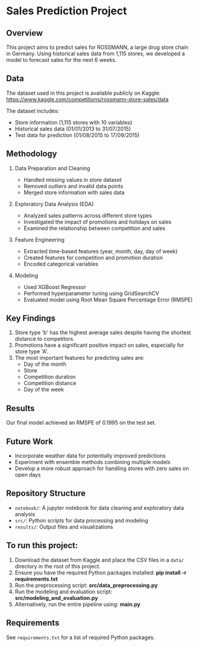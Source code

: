# Sales Prediction Project

## Overview
This project aims to predict sales for ROSSMANN, a large drug store chain in Germany. Using historical sales data from 1,115 stores, we developed a model to forecast sales for the next 6 weeks.

## Data
The dataset used in this project is available publicly on Kaggle: https://www.kaggle.com/competitions/rossmann-store-sales/data

The dataset includes:
- Store information (1,115 stores with 10 variables)
- Historical sales data (01/01/2013 to 31/07/2015)
- Test data for prediction (01/08/2015 to 17/09/2015)

## Methodology
1. Data Preparation and Cleaning
   - Handled missing values in store dataset
   - Removed outliers and invalid data points
   - Merged store information with sales data

2. Exploratory Data Analysis (EDA)
   - Analyzed sales patterns across different store types
   - Investigated the impact of promotions and holidays on sales
   - Examined the relationship between competition and sales

3. Feature Engineering
   - Extracted time-based features (year, month, day, day of week)
   - Created features for competition and promotion duration
   - Encoded categorical variables

4. Modeling
   - Used XGBoost Regressor
   - Performed hyperparameter tuning using GridSearchCV
   - Evaluated model using Root Mean Square Percentage Error (RMSPE)

## Key Findings
1. Store type 'b' has the highest average sales despite having the shortest distance to competitors.
2. Promotions have a significant positive impact on sales, especially for store type 'A'.
3. The most important features for predicting sales are:
   - Day of the month
   - Store
   - Competition duration
   - Competition distance
   - Day of the week

## Results
Our final model achieved an RMSPE of 0.1995 on the test set.

## Future Work
- Incorporate weather data for potentially improved predictions
- Experiment with ensemble methods combining multiple models
- Develop a more robust approach for handling stores with zero sales on open days

## Repository Structure
- `notebook/`: A jupyter notebook for data cleaning and exploratory data analysis
- `src/`: Python scripts for data processing and modeling
- `results/`: Output files and visualizations

## To run this project:
1. Download the dataset from Kaggle and place the CSV files in a `data/` directory in the root of this project.
2. Ensure you have the required Python packages installed: **pip install -r requirements.txt**
3. Run the preprocessing script: **src/data_preprocessing.py**
4. Run the modeling and evaluation script: **src/modeling_and_evaluation.py**
5. Alternatively, run the entire pipeline using: **main.py**
   
## Requirements
See `requirements.txt` for a list of required Python packages.
